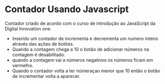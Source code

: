 # Contador Usando Javascript
Contador criado de acordo com o curso de introdução ao JavaScript da Digital Innovation one.

- Inserido um contador de incrementa e decrementa um numero inteiro através das ações de botões.
- Quando a contagem chega a 10 o botão de adicionar números na contagem é desabilitado.
- quando a contagem vai a números negativos os números ficam em vermelho.
- Quando o contador volta a ter númeraçao menor que 10 então o botão de incrementar volta a aparecer.